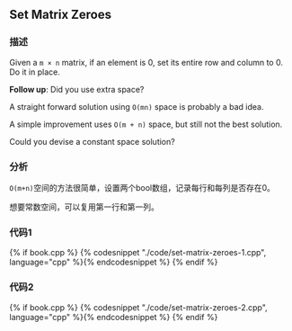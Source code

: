 ## Set Matrix Zeroes


### 描述

Given a `m × n` matrix, if an element is 0, set its entire row and column to 0. Do it in place.

**Follow up**: Did you use extra space?

A straight forward solution using `O(mn)` space is probably a bad idea.

A simple improvement uses `O(m + n)` space, but still not the best solution.

Could you devise a constant space solution?


### 分析

`O(m+n)`空间的方法很简单，设置两个bool数组，记录每行和每列是否存在0。

想要常数空间，可以复用第一行和第一列。


### 代码1

{% if book.cpp %}
  {% codesnippet "./code/set-matrix-zeroes-1.cpp", language="cpp" %}{% endcodesnippet %}
{% endif %}


### 代码2


{% if book.cpp %}
  {% codesnippet "./code/set-matrix-zeroes-2.cpp", language="cpp" %}{% endcodesnippet %}
{% endif %}
